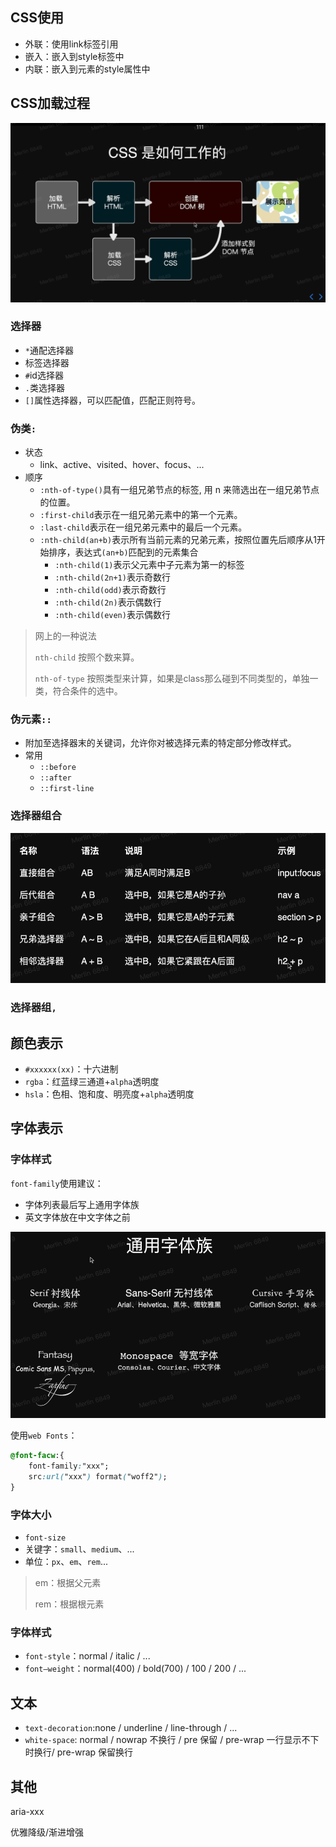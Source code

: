 ## CSS使用

- 外联：使用link标签引用
- 嵌入：嵌入到style标签中
- 内联：嵌入到元素的style属性中

## CSS加载过程

![](https://raw.githubusercontent.com/Merlin218/image-storage/master/picGo/202201151123759.png)

### 选择器

- `*`通配选择器
- 标签选择器
- `#`id选择器
- `.`类选择器
- `[]`属性选择器，可以匹配值，匹配正则符号。

### 伪类`:`

- 状态
	- link、active、visited、hover、focus、...
- 顺序
	- `:nth-of-type()`具有一组兄弟节点的标签, 用 n 来筛选出在一组兄弟节点的位置。
	- `:first-child`表示在一组兄弟元素中的第一个元素。
	- `:last-child`表示在一组兄弟元素中的最后一个元素。
	- `:nth-child(an+b)`表示所有当前元素的兄弟元素，按照位置先后顺序从1开始排序，表达式`(an+b)`匹配到的元素集合
		- `:nth-child(1)`表示父元素中子元素为第一的标签
		- `:nth-child(2n+1)`表示奇数行
		- `:nth-child(odd)`表示奇数行
		- `:nth-child(2n)`表示偶数行
		- `:nth-child(even)`表示偶数行

>网上的一种说法
>
>  `nth-child`  按照个数来算。
> 
> `nth-of-type`  按照类型来计算，如果是class那么碰到不同类型的，单独一类，符合条件的选中。
### 伪元素`::`
- 附加至选择器末的关键词，允许你对被选择元素的特定部分修改样式。
- 常用
	- `::before`
	- `::after`
	- `::first-line`


### 选择器组合

![](https://raw.githubusercontent.com/Merlin218/image-storage/master/picGo/202201151138533.png)

### 选择器组`,`

## 颜色表示

- `#xxxxxx(xx)`：十六进制
- `rgba`：红蓝绿三通道+`alpha`透明度
- `hsla`：色相、饱和度、明亮度+`alpha`透明度

## 字体表示

### 字体样式
`font-family`使用建议：
- 字体列表最后写上通用字体族
- 英文字体放在中文字体之前

![](https://raw.githubusercontent.com/Merlin218/image-storage/master/picGo/202201151152895.png)

使用`web Fonts`：

```css
@font-facw:{
	font-family:"xxx";
	src:url("xxx") format("woff2");
}
```

### 字体大小
- `font-size`
- 关键字：`small`、`medium`、...
- 单位：`px`、`em`、`rem`...

> em：根据父元素
> 
> rem：根据根元素

### 字体样式

- `font-style`：normal / italic / ...
- `font—weight`：normal(400) / bold(700) / 100 / 200 / ...

## 文本


- `text-decoration`:none / underline / line-through / ...
- `white-space`: normal / nowrap 不换行 / pre 保留 / pre-wrap 一行显示不下时换行/ pre-wrap 保留换行

## 其他

aria-xxx

优雅降级/渐进增强